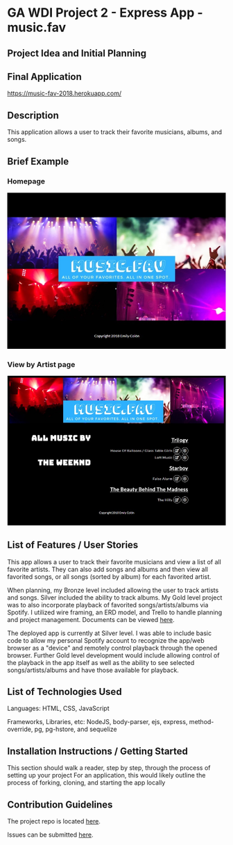 # GA WDI Project 2 - Express App - music.fav

## Project Idea and Initial Planning

## Final Application

https://music-fav-2018.herokuapp.com/

## Description

This application allows a user to track their favorite musicians, albums, and songs.

## Brief Example

### Homepage

![Homepage](/planning/homepage.jpg)

### View by Artist page

![View All By Artist page](/planning/pageview.jpg)

## List of Features / User Stories

This app allows a user to track their favorite musicians and view a list of all favorite artists. They can also add songs and albums and then view all favorited songs, or all songs (sorted by album) for each favorited artist.

When planning, my Bronze level included allowing the user to track artists and songs. Silver included the ability to track albums. My Gold level project was to also incorporate playback of favorited songs/artists/albums via Spotify. I utilized wire framing, an ERD model, and Trello to handle planning and project management. Documents can be viewed [here](https://git.generalassemb.ly/emilycolon/project-2/tree/master/planning).

The deployed app is currently at Silver level. I was able to include basic code to allow my personal Spotify account to recognize the app/web browser as a "device" and remotely control playback through the opened browser. Further Gold level development would include allowing control of the playback in the app itself as well as the ability to see selected songs/artists/albums and have those available for playback.

## List of Technologies Used

Languages: HTML, CSS, JavaScript

Frameworks, Libraries, etc: NodeJS, body-parser, ejs, express, method-override, pg, pg-hstore, and sequelize

## Installation Instructions / Getting Started

This section should walk a reader, step by step, through the process of setting up your project
For an application, this would likely outline the process of forking, cloning, and starting the app locally

## Contribution Guidelines

The project repo is located [here](https://git.generalassemb.ly/emilycolon/project-2).

Issues can be submitted [here](https://git.generalassemb.ly/emilycolon/project-2/issues).
